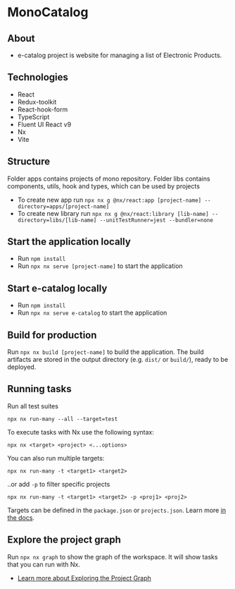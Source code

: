 # MonoCatalog

## About

- e-catalog project is website for managing a list of Electronic Products.

## Technologies

- React
- Redux-toolkit
- React-hook-form
- TypeScript
- Fluent UI React v9
- Nx
- Vite

## Structure

Folder apps contains projects of mono repository. Folder libs contains components, utils, hook and types, which can be used by projects

- To create new app run `npx nx g @nx/react:app [project-name] --directory=apps/[project-name]`
- To create new library run `npx nx g @nx/react:library [lib-name] --directory=libs/[lib-name] --unitTestRunner=jest --bundler=none`

## Start the application locally

- Run `npm install`
- Run `npx nx serve [project-name]` to start the application

## Start e-catalog locally

- Run `npm install`
- Run `npx nx serve e-catalog` to start the application

## Build for production

Run `npx nx build [project-name]` to build the application. The build artifacts are stored in the output directory (e.g. `dist/` or `build/`), ready to be deployed.

## Running tasks

Run all test suites

```
npx nx run-many --all --target=test

```

To execute tasks with Nx use the following syntax:

```
npx nx <target> <project> <...options>
```

You can also run multiple targets:

```
npx nx run-many -t <target1> <target2>
```

..or add `-p` to filter specific projects

```
npx nx run-many -t <target1> <target2> -p <proj1> <proj2>
```

Targets can be defined in the `package.json` or `projects.json`. Learn more [in the docs](https://nx.dev/features/run-tasks).

## Explore the project graph

Run `npx nx graph` to show the graph of the workspace.
It will show tasks that you can run with Nx.

- [Learn more about Exploring the Project Graph](https://nx.dev/core-features/explore-graph)
